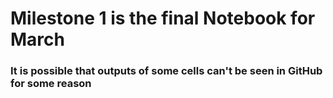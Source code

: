 # Milestone 1 is the final Notebook for March

### It is possible that outputs of some cells can't be seen in GitHub for some reason
